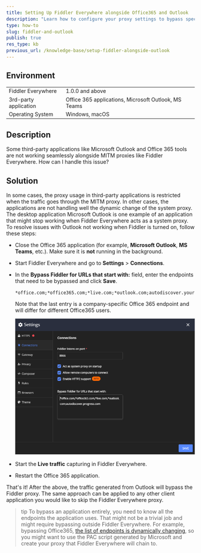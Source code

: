 ```yaml
---
title: Setting Up Fiddler Everywhere alongside Office365 and Outlook
description: "Learn how to configure your proxy settings to bypass specific Microsoft endpoints so that you can use Microsoft Office 365 applications alongside Fiddler Everywhere."
type: how-to
slug: fiddler-and-outlook
publish: true
res_type: kb
previous_url: /knowledge-base/setup-fiddler-alongside-outlook
---
```


## Environment

|   |   |
|---|---|
| Fiddler Everywhere | 1.0.0 and above |
| 3rd-party application | Office 365 applications, Microsoft Outlook, MS Teams |
| Operating System | Windows, macOS |

## Description

Some third-party applications like Microsoft Outlook and Office 365 tools are not working seamlessly alongside MITM proxies like Fiddler Everywhere.  How can I handle this issue?

## Solution

In some cases, the proxy usage in third-party applications is restricted when the traffic goes through the MITM proxy. In other cases, the applications are not handling well the dynamic change of the system proxy. The desktop application Microsoft Outlook is one example of an application that might stop working when Fiddler Everywhere acts as a system proxy. To resolve issues with Outlook not working when Fiddler is turned on, follow these steps:

- Close the Office 365 application (for example, **Microsoft Outlook**, **MS Teams**, etc.). Make sure it is **not** running in the background. 

- Start Fiddler Everywhere and go to **Settings** > **Connections**.

- In the **Bypass Fiddler for URLs that start with:** field, enter the endpoints that need to be bypassed and click **Save**.

    ```curl
    *office.com;*office365.com;*live.com;*outlook.com;autodiscover.yourcompany.com
    ```

    Note that the last entry is a company-specific Office 365 endpoint and will differ for different Office365 users.

    ![bypassing Outlook endpoints in Fiddler](../images/kb/outlook-bypass.png)

- Start the **Live traffic** capturing in Fiddler Everywhere.

- Restart the Office 365 application.

That's it! After the above, the traffic generated from Outlook will bypass the Fiddler proxy. The same approach can be applied to any other client application you would like to skip the Fiddler Everywhere proxy.


>tip To bypass an application entirely, you need to know all the endpoints the application uses. That might not be a trivial job and might require bypassing outside Fiddler Everywhere. For example, bypassing Office365, [the list of endpoints is dynamically changing](https://docs.microsoft.com/en-us/microsoft-365/enterprise/urls-and-ip-address-ranges?view=o365-worldwide), so you might want to use the PAC script generated by Microsoft and create your proxy that Fiddler Everywhere will chain to.

